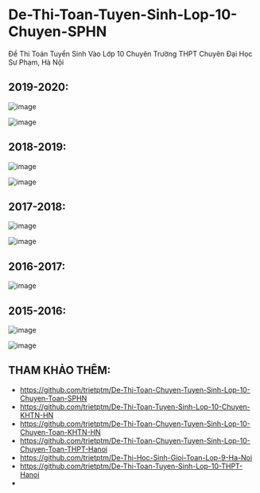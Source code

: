 # De-Thi-Toan-Tuyen-Sinh-Lop-10-Chuyen-SPHN
Đề Thi Toán Tuyển Sinh Vào Lớp 10 Chuyên Trường THPT Chuyên Đại Học Sư Phạm, Hà Nội

## 2019-2020:
![image](https://github.com/user-attachments/assets/17aa654a-cc32-40e8-ad73-36a09a904261)

![image](https://github.com/user-attachments/assets/1388b401-3c89-4b06-8a0f-61749fa0b9c9)

## 2018-2019:
![image](https://github.com/user-attachments/assets/522f021f-60c3-457e-ac74-f53127395f55)

![image](https://github.com/user-attachments/assets/4b14e8b7-4e71-40d2-a747-066e0896a50c)

## 2017-2018:
![image](https://github.com/user-attachments/assets/47c7f8a2-4d0b-474d-8f6d-6ebd49bd56ba)

![image](https://github.com/user-attachments/assets/f995050b-fb06-4d38-99e9-c35993697cae)

## 2016-2017:
![image](https://github.com/user-attachments/assets/19b79e86-9e09-40b5-9bf3-6516cb3c702a)

## 2015-2016:
![image](https://github.com/user-attachments/assets/fdbb93d7-80dd-4e68-acb6-94856b48d5e2)

![image](https://github.com/user-attachments/assets/37b89b48-00dc-46ef-a86b-d46969c98904)


## THAM KHẢO THÊM:
* https://github.com/trietptm/De-Thi-Toan-Chuyen-Tuyen-Sinh-Lop-10-Chuyen-Toan-SPHN
* https://github.com/trietptm/De-Thi-Toan-Tuyen-Sinh-Lop-10-Chuyen-KHTN-HN
* https://github.com/trietptm/De-Thi-Toan-Chuyen-Tuyen-Sinh-Lop-10-Chuyen-Toan-KHTN-HN
* https://github.com/trietptm/De-Thi-Toan-Chuyen-Tuyen-Sinh-Lop-10-Chuyen-Toan-THPT-Hanoi
* https://github.com/trietptm/De-Thi-Hoc-Sinh-Gioi-Toan-Lop-9-Ha-Noi
* https://github.com/trietptm/De-Thi-Toan-Tuyen-Sinh-Lop-10-THPT-Hanoi
* 
